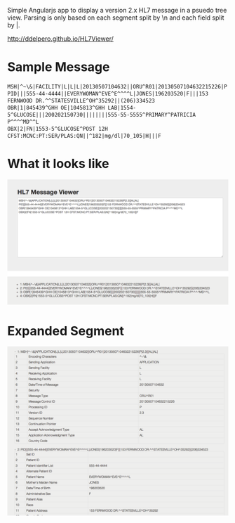 Simple Angularjs app to display a version 2.x HL7 message in a psuedo tree view. Parsing is only based on each segment split by \n and each field split by |.

http://ddelpero.github.io/HL7Viewer/

# Sample Message

```
MSH|^~\&|FACILITY|L|L|L|20130507104632||ORU^R01|20130507104632215226|P|2.3|||AL|AL|
PID|||555-44-4444||EVERYWOMAN^EVE^E^^^^L|JONES|196203520|F|||153 FERNWOOD DR.^^STATESVILLE^OH^35292||(206)334523
OBR|1|845439^GHH OE|1045813^GHH LAB|1554-5^GLUCOSE|||200202150730||||||||555-55-5555^PRIMARY^PATRICIA P^^^^MD^^L
OBX|2|FN|1553-5^GLUCOSE^POST 12H CFST:MCNC:PT:SER/PLAS:QN||^182|mg/dl|70_105|H|||F
```

# What it looks like
![](hl7viewer.png?raw=true)


# Expanded Segment
![](hl7expanded.png?raw=true)
